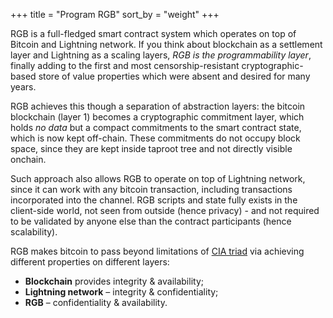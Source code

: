 +++
title = "Program RGB"
sort_by = "weight"
+++

RGB is a full-fledged smart contract system which operates on top of Bitcoin
and Lightning network. If you think about blockchain as a settlement layer and
Lightning as a scaling layers, *RGB is the programmability layer*, finally
adding to the first and most censorship-resistant cryptographic-based store of
value properties which were absent and desired for many years.

RGB achieves this though a separation of abstraction layers: the bitcoin
blockchain (layer 1) becomes a cryptographic commitment layer, which holds
*no data* but a compact commitments to the smart contract state, which is
now kept off-chain. These commitments do not occupy block space, since they
are kept inside taproot tree and not directly visible onchain.

Such approach also allows RGB to operate on top of Lightning network, since
it can work with any bitcoin transaction, including transactions incorporated
into the channel. RGB scripts and state fully exists in the client-side world,
not seen from outside (hence privacy) - and not required to be validated by
anyone else than the contract participants (hence scalability).

RGB makes bitcoin to pass beyond limitations of [CIA triad] via achieving
different properties on different layers:
* **Blockchain** provides integrity & availability;
* **Lightning network** – integrity & confidentiality;
* **RGB** – confidentiality & availability.

[CIA triad]: https://www.coursera.org/articles/cia-triad
